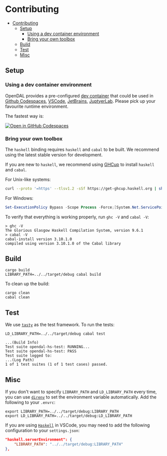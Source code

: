 # Contributing
- [Contributing](#contributing)
  - [Setup](#setup)
    - [Using a dev container environment](#using-a-dev-container-environment)
    - [Bring your own toolbox](#bring-your-own-toolbox)
  - [Build](#build)
  - [Test](#test)
  - [Misc](#misc)

## Setup

### Using a dev container environment
OpenDAL provides a pre-configured [dev container](https://containers.dev/) that could be used in [Github Codespaces](https://github.com/features/codespaces), [VSCode](https://code.visualstudio.com/), [JetBrains](https://www.jetbrains.com/remote-development/gateway/), [JuptyerLab](https://jupyterlab.readthedocs.io/en/stable/). Please pick up your favourite runtime environment.

The fastest way is:

[![Open in GitHub Codespaces](https://github.com/codespaces/badge.svg)](https://codespaces.new/apache/incubator-opendal?quickstart=1&machine=standardLinux32gb)

### Bring your own toolbox

The `haskell` binding requires `haskell` and `cabal` to be built. We recommend using the latest stable version for development.

If you are new to `haskell`, we recommend using [GHCup](https://www.haskell.org/ghcup/) to install `haskell` and `cabal`.

For Unix-like systems:

```bash
curl --proto '=https' --tlsv1.2 -sSf https://get-ghcup.haskell.org | sh
```

For Windows:

```powershell
Set-ExecutionPolicy Bypass -Scope Process -Force;[System.Net.ServicePointManager]::SecurityProtocol = [System.Net.ServicePointManager]::SecurityProtocol -bor 3072; try { Invoke-Command -ScriptBlock ([ScriptBlock]::Create((Invoke-WebRequest https://www.haskell.org/ghcup/sh/bootstrap-haskell.ps1 -UseBasicParsing))) -ArgumentList $true } catch { Write-Error $_ }
```

To verify that everything is working properly, run `ghc -V` and `cabal -V`:

```shell
> ghc -V
The Glorious Glasgow Haskell Compilation System, version 9.6.1
> cabal -V
cabal-install version 3.10.1.0
compiled using version 3.10.1.0 of the Cabal library
```

## Build

```shell
cargo build
LIBRARY_PATH=../../target/debug cabal build
```

To clean up the build:

```shell
cargo clean
cabal clean
```

## Test

We use [`tasty`](https://hackage.haskell.org/package/tasty) as the test framework. To run the tests:

```shell
LD_LIBRARY_PATH=../../target/debug cabal test
```

```text
...(Build Info)
Test suite opendal-hs-test: RUNNING...
Test suite opendal-hs-test: PASS
Test suite logged to: 
...(Log Path)
1 of 1 test suites (1 of 1 test cases) passed.
```

## Misc

If you don't want to specify `LIBRARY_PATH` and `LD_LIBRARY_PATH` every time, you can use [`direnv`](https://direnv.net/) to set the environment variable automatically. Add the following to your `.envrc`:

```shell
export LIBRARY_PATH=../../target/debug:LIBRARY_PATH
export LD_LIBRARY_PATH=../../target/debug:LD_LIBRARY_PATH
```

If you are using [`Haskell`](https://marketplace.visualstudio.com/items?itemName=haskell.haskell) in VSCode, you may need to add the following configuration to your `settings.json`:

```json
"haskell.serverEnvironment": {
    "LIBRARY_PATH": "../../target/debug:LIBRARY_PATH"
},
```